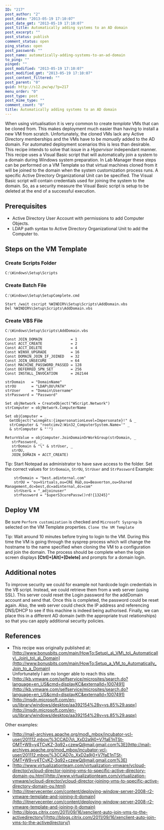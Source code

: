 ```yaml
---
ID: "217"
post_author: "2"
post_date: "2013-05-19 17:10:07"
post_date_gmt: "2013-05-19 17:10:07"
post_title: Automatically adding systems to an AD domain
post_excerpt: ""
post_status: publish
comment_status: open
ping_status: open
post_password: ""
post_name: automatically-adding-systems-to-an-ad-domain
to_ping: ""
pinged: ""
post_modified: "2013-05-19 17:10:07"
post_modified_gmt: "2013-05-19 17:10:07"
post_content_filtered: ""
post_parent: "0"
guid: http://s12.pw/wp/?p=217
menu_order: "0"
post_type: post
post_mime_type: ""
comment_count: "0"
title: Automatically adding systems to an AD domain
---
```


When using virtualisation it is very common to create _template_ VMs
that can be cloned from. This makes deployment much easier than having
to install a new VM from scratch. Unfortunately, the cloned VMs lack
any Active Directory memberships and the VMs have to be _manually_
added to the AD domain. For automated deployment scenarios this is
less than desirable. This recipe intends to solve that issue in a
_Hypervisor_ independant manner. This recipe uses a Visual Basic
script that will automatically join a system to a domain during
Windows system preparation. In Lab Manager these steps can be
performed on a VM Template so that virtual machines cloned from it
will be joined to the domain when the system customization process
runs. A specific Active Directory Organizational Unit can be
specified. The Visual Basic script will contain credentials used for
joining the system to the domain. So, as a security measure the Visual
Basic script is setup to be deleted at the end of a successful
execution.

## Prerequisites

*   Active Directory User Account with permissions to add Computer Objects.
*   LDAP path syntax to Active Directory Organizational Unit to add the Computer to.

## Steps on the VM Template

### Create Scripts Folder

`C:\Windows\Setup\Scripts`

### Create Batch File

`C:\Windows\Setup\SetupComplete.cmd`

```
Start /wait cscript %WINDIR%\Setup\Scripts\AddDomain.vbs
Del %WINDIR%\Setup\Scripts\AddDomain.vbs

```

### Create VBS File

`C:\Windows\Setup\Scripts\AddDomain.vbs`

```vbs
Const JOIN_DOMAIN             = 1
Const ACCT_CREATE             = 2
Const ACCT_DELETE             = 4
Const WIN9X_UPGRADE           = 16
Const DOMAIN_JOIN_IF_JOINED   = 32
Const JOIN_UNSECURE           = 64
Const MACHINE_PASSWORD_PASSED = 128
Const DEFERRED_SPN_SET        = 256
Const INSTALL_INVOCATION      = 262144

strDomain   = "DomainName"
strOU       = "LDAP\OU\PATH"
strUser     = "Domain\Username"
strPassword = "Password"

Set objNetwork = CreateObject("WScript.Network")
strComputer = objNetwork.ComputerName

Set objComputer = _
  GetObject("winmgmts:{impersonationLevel=Impersonate}!" & _
  strComputer & "rootcimv2:Win32_ComputerSystem.Name='" _
  & strComputer & "'")

ReturnValue = objComputer.JoinDomainOrWorkGroup(strDomain, _
   strPassword, _
   strDomain & "\" & strUser, _
   strOU, _
   JOIN_DOMAIN + ACCT_CREATE)

```

Tip: Start Notepad as administrator to have save access to the folder.
Set the correct values for `StrDomain`, `StrOU`, `StrUser` and `StrPassword`
Example:

```
    strDomain = "best.adinternal.com" 
    strOU = "ou=Virtuals,ou=CRE R&D,ou=Beaverton,ou=Shared Management,dc=best,dc=adinternal,dc=com" 
    strUser& = "_adjoinuser" 
    strPassword = "$uperS3curePassw()rd!{13245}" 

```

## Deploy VM

Be sure `Perform customization` is checked and `Microsoft Sysprep` is
selected on the VM Template properties. `Clone the VM Template`

Tip: Wait around 10 minutes before trying to login to the VM. During
this time the VM is going through the sysprep process which will change
the hostname to the name specified when cloning the VM to a
configuration and join the domain. The process should be complete when
the login screen displays **\[Ctrl\]+\[Alt\]+\[Delete\]** and prompts
for a domain login.

## Additional notes

To improve security we could for example not hardcode login credentials
in the VB script. Instead, we could retrieve them from a web server
(using SSL). This server could reset the Login password for the
addDomain account and send that. Once this is completed, the password
could be reset again. Also, the web server could check the IP address
and referencing DNS/DHCP to see if this machine is indeed being
authorised. Finally, we can place this in a different AD domain (with
the appropriate trust relationships) so that you can apply additional
security policies.

## References

*   This recipe was originally published at: [http://www.bonusbits.com/main/HowTo:Setup\_a\_VM\_to\_Automatically\_Join\_to\_a\_Domain](http://www.bonusbits.com/main/HowTo:Setup_a_VM_to_Automatically_Join_to_a_Domain)  
    Unfortunately I am no longer able to reach this site.
*   [http://kb.vmware.com/selfservice/microsites/search.do?language=en_US&cmd=displayKC&externalId=1007491](http://kb.vmware.com/selfservice/microsites/search.do?language=en_US&cmd=displayKC&externalId=1007491)
*   [http://msdn.microsoft.com/en-us/library/windows/desktop/aa392154%28v=vs.85%29.aspx](http://msdn.microsoft.com/en-us/library/windows/desktop/aa392154%28v=vs.85%29.aspx)

Other examples:

*   [http://mail-archives.apache.org/mod\_mbox/incubator-vcl-user/201112.mbox/%3CCAD7o\_XxD2a9j0+V7faE1nTSt-OMT+W9=y4TCvKZ-3q92+czewQ@mail.gmail.com%3E](http://mail-archives.apache.org/mod_mbox/incubator-vcl-user/201112.mbox/%3CCAD7o_XxD2a9j0+V7faE1nTSt-OMT+W9=y4TCvKZ-3q92+czewQ@mail.gmail.com%3E)
*   [http://www.virtualizationteam.com/virtualization-vmware/vcloud-director/vcloud-director-joining-vms-to-specific-active-directory-domain-ou.html](http://www.virtualizationteam.com/virtualization-vmware/vcloud-director/vcloud-director-joining-vms-to-specific-active-directory-domain-ou.html)
*   [http://itnervecenter.com/content/deploying-window-server-2008-r2-vmware-template-and-joining-it-domain](http://itnervecenter.com/content/deploying-window-server-2008-r2-vmware-template-and-joining-it-domain)
*   [http://blogs.citrix.com/2011/09/16/xenclient-auto-join-vms-to-the-activedirectory/](http://blogs.citrix.com/2011/09/16/xenclient-auto-join-vms-to-the-activedirectory/)
